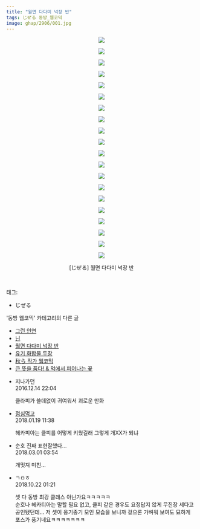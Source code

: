 ```yaml
---
title: "월면 다다미 넉장 반"
tags: じぜる 동방_웹코믹
image: ghap/2906/001.jpg
---
```

<div class="article">
<p style="text-align: center; clear: none; float: none;"><img src="{{ site.nasurl }}/ghap/2906/001.jpg"/></p>
<p style="text-align: center; clear: none; float: none;"><img src="{{ site.nasurl }}/ghap/2906/002.jpg"/></p>
<p style="text-align: center; clear: none; float: none;"><img src="{{ site.nasurl }}/ghap/2906/003.jpg"/></p>
<p style="text-align: center; clear: none; float: none;"><img src="{{ site.nasurl }}/ghap/2906/004.jpg"/></p>
<p style="text-align: center; clear: none; float: none;"><img src="{{ site.nasurl }}/ghap/2906/005.jpg"/></p>
<p style="text-align: center; clear: none; float: none;"><img src="{{ site.nasurl }}/ghap/2906/006.jpg"/></p>
<p style="text-align: center; clear: none; float: none;"><img src="{{ site.nasurl }}/ghap/2906/007.jpg"/></p>
<p style="text-align: center; clear: none; float: none;"><img src="{{ site.nasurl }}/ghap/2906/008.jpg"/></p>
<p style="text-align: center; clear: none; float: none;"><img src="{{ site.nasurl }}/ghap/2906/009.jpg"/></p>
<p style="text-align: center; clear: none; float: none;"><img src="{{ site.nasurl }}/ghap/2906/010.jpg"/></p>
<p style="text-align: center; clear: none; float: none;"><img src="{{ site.nasurl }}/ghap/2906/011.jpg"/></p>
<p style="text-align: center; clear: none; float: none;"><img src="{{ site.nasurl }}/ghap/2906/012.jpg"/></p>
<p style="text-align: center; clear: none; float: none;"><img src="{{ site.nasurl }}/ghap/2906/013.jpg"/></p>
<p style="text-align: center; clear: none; float: none;"><img src="{{ site.nasurl }}/ghap/2906/014.jpg"/></p>
<p style="text-align: center; clear: none; float: none;"><img src="{{ site.nasurl }}/ghap/2906/015.jpg"/></p>
<p style="text-align: center; clear: none; float: none;"><img src="{{ site.nasurl }}/ghap/2906/016.jpg"/></p>
<p style="text-align: center; clear: none; float: none;"><img src="{{ site.nasurl }}/ghap/2906/017.jpg"/></p>
<p style="text-align: center; clear: none; float: none;"><img src="{{ site.nasurl }}/ghap/2906/018.jpg"/></p>
<p style="text-align: center; clear: none; float: none;"><img src="{{ site.nasurl }}/ghap/2906/019.jpg"/></p>
<p style="text-align: center; clear: none; float: none;"><img src="{{ site.nasurl }}/ghap/2906/020.jpg"/></p>
<p style="text-align: center; clear: none; float: none;">[じぜる] 월면 다다미 넉장 반</p>
<p><br/></p>
</div><div class="tagTrail">
<p>태그: </p>
<ul>
<li>じぜる</li>
</ul>
</div><div class="another">
<p>'동방 웹코믹' 카테고리의 다른 글</p>
<ul>
<li><a href="/2016-12-16-ghap_2908">그런 인연</a></li>
<li><a href="/2016-12-16-ghap_2907">닌</a></li>
<li><a href="/2016-12-14-ghap_2906">월면 다다미 넉장 반</a></li>
<li><a href="/2016-12-14-ghap_2898">유기 화합물 두장</a></li>
<li><a href="/2016-12-09-ghap_2867">秋ら 작가 웹코믹</a></li>
<li><a href="/2016-12-07-ghap_2858">큰 뜻을 품다! &amp; 먹에서 피어나는 꽃</a></li>
</ul>
</div><div class="cb_module cb_fluid">
<div class="cb_wrt cb_profile">
<div class="comment">
<ul>
<li class="cb_thumb_off" id="comment14869637">
<div class="cb_comment_area">
<div class="cb_info_area">
<div class="cb_section">
<span class="cb_nick_name">지나가던</span>
</div>
<div class="cb_section">
<span class="cb_date">2016.12.14 22:04 </span>
</div>
</div>
<div class="cb_dsc_comment">
<p class="cb_dsc">
											클라피가 쓸데없이 귀여워서 괴로운 만화
										</p>
</div>
</div></li>
<li class="cb_thumb_off" id="comment15177867">
<div class="cb_comment_area">
<div class="cb_info_area">
<div class="cb_section">
<span class="cb_nick_name"> <a href="http://jsvehw" onclick="return openLinkInNewWindow(this)">점심먹고</a></span>
</div>
<div class="cb_section">
<span class="cb_date">2018.01.19 11:38 </span>
</div>
</div>
<div class="cb_dsc_comment">
<p class="cb_dsc">
											헤카피아는 클피를 어떻게 키웠길래 그렇게 개XX가 되냐
										</p>
</div>
</div></li>
<li class="cb_thumb_off" id="comment15209521">
<div class="cb_comment_area">
<div class="cb_info_area">
<div class="cb_section">
<span class="cb_nick_name">순호 진짜 표현잘했다...</span>
</div>
<div class="cb_section">
<span class="cb_date">2018.03.01 03:54 </span>
</div>
</div>
<div class="cb_dsc_comment">
<p class="cb_dsc">
											개멋져 미친...
										</p>
</div>
</div></li>
<li class="cb_thumb_off" id="comment15359407">
<div class="cb_comment_area">
<div class="cb_info_area">
<div class="cb_section">
<span class="cb_nick_name">ㄱㅁㅎ</span>
</div>
<div class="cb_section">
<span class="cb_date">2018.10.22 01:21 </span>
</div>
</div>
<div class="cb_dsc_comment">
<p class="cb_dsc">
											셋 다 동방 최강 클래스 아닌가요ㅋㅋㅋㅋㅋ<br/>
순호나 헤카티아는 말할 필요 없고, 클피 같은 경우도 요정답지 않게 무진장 세다고 공인됐던데... 저 셋이 옹기종기 모인 모습을 보니까 겉으론 가벼워 보여도 묘하게 포스가 풍기네요ㅋㅋㅋㅋㅋㅋㅋ
										</p>
</div>
</div></li>
</ul>
</div>
</div><!-- commentList close -->
</div>